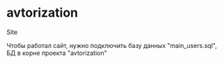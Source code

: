 # avtorization
Site

Чтобы работал сайт, нужно подключить базу данных "main_users.sql", БД в корне проекта "avtorization\"
